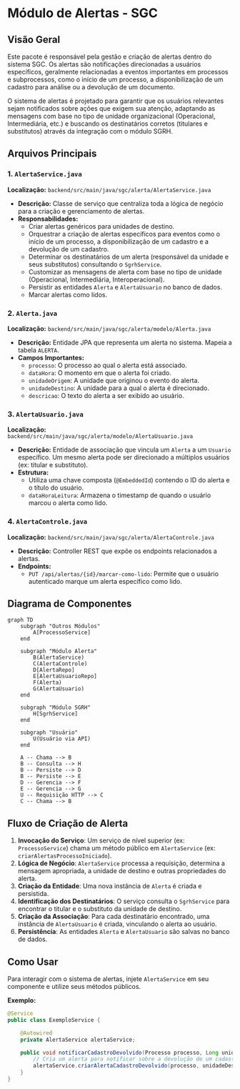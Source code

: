 # Módulo de Alertas - SGC

## Visão Geral
Este pacote é responsável pela gestão e criação de alertas dentro do sistema SGC. Os alertas são notificações direcionadas a usuários específicos, geralmente relacionadas a eventos importantes em processos e subprocessos, como o início de um processo, a disponibilização de um cadastro para análise ou a devolução de um documento.

O sistema de alertas é projetado para garantir que os usuários relevantes sejam notificados sobre ações que exigem sua atenção, adaptando as mensagens com base no tipo de unidade organizacional (Operacional, Intermediária, etc.) e buscando os destinatários corretos (titulares e substitutos) através da integração com o módulo SGRH.

## Arquivos Principais

### 1. `AlertaService.java`
**Localização:** `backend/src/main/java/sgc/alerta/AlertaService.java`
- **Descrição:** Classe de serviço que centraliza toda a lógica de negócio para a criação e gerenciamento de alertas.
- **Responsabilidades:**
  - Criar alertas genéricos para unidades de destino.
  - Orquestrar a criação de alertas específicos para eventos como o início de um processo, a disponibilização de um cadastro e a devolução de um cadastro.
  - Determinar os destinatários de um alerta (responsável da unidade e seus substitutos) consultando o `SgrhService`.
  - Customizar as mensagens de alerta com base no tipo de unidade (Operacional, Intermediária, Interoperacional).
  - Persistir as entidades `Alerta` e `AlertaUsuario` no banco de dados.
  - Marcar alertas como lidos.

### 2. `Alerta.java`
**Localização:** `backend/src/main/java/sgc/alerta/modelo/Alerta.java`
- **Descrição:** Entidade JPA que representa um alerta no sistema. Mapeia a tabela `ALERTA`.
- **Campos Importantes:**
  - `processo`: O processo ao qual o alerta está associado.
  - `dataHora`: O momento em que o alerta foi criado.
  - `unidadeOrigem`: A unidade que originou o evento do alerta.
  - `unidadeDestino`: A unidade para a qual o alerta é direcionado.
  - `descricao`: O texto do alerta a ser exibido ao usuário.

### 3. `AlertaUsuario.java`
**Localização:** `backend/src/main/java/sgc/alerta/modelo/AlertaUsuario.java`
- **Descrição:** Entidade de associação que vincula um `Alerta` a um `Usuario` específico. Um mesmo alerta pode ser direcionado a múltiplos usuários (ex: titular e substituto).
- **Estrutura:**
  - Utiliza uma chave composta (`@EmbeddedId`) contendo o ID do alerta e o título do usuário.
  - `dataHoraLeitura`: Armazena o timestamp de quando o usuário marcou o alerta como lido.

### 4. `AlertaControle.java`
**Localização:** `backend/src/main/java/sgc/alerta/AlertaControle.java`
- **Descrição:** Controller REST que expõe os endpoints relacionados a alertas.
- **Endpoints:**
  - `PUT /api/alertas/{id}/marcar-como-lido`: Permite que o usuário autenticado marque um alerta específico como lido.

## Diagrama de Componentes
```mermaid
graph TD
    subgraph "Outros Módulos"
        A[ProcessoService]
    end

    subgraph "Módulo Alerta"
        B(AlertaService)
        C(AlertaControle)
        D[AlertaRepo]
        E[AlertaUsuarioRepo]
        F(Alerta)
        G(AlertaUsuario)
    end

    subgraph "Módulo SGRH"
        H[SgrhService]
    end

    subgraph "Usuário"
        U(Usuário via API)
    end

    A -- Chama --> B
    B -- Consulta --> H
    B -- Persiste --> D
    B -- Persiste --> E
    D -- Gerencia --> F
    E -- Gerencia --> G
    U -- Requisição HTTP --> C
    C -- Chama --> B
```

## Fluxo de Criação de Alerta

1.  **Invocação do Serviço**: Um serviço de nível superior (ex: `ProcessoService`) chama um método público em `AlertaService` (ex: `criarAlertasProcessoIniciado`).
2.  **Lógica de Negócio**: `AlertaService` processa a requisição, determina a mensagem apropriada, a unidade de destino e outras propriedades do alerta.
3.  **Criação da Entidade**: Uma nova instância de `Alerta` é criada e persistida.
4.  **Identificação dos Destinatários**: O serviço consulta o `SgrhService` para encontrar o titular e o substituto da unidade de destino.
5.  **Criação da Associação**: Para cada destinatário encontrado, uma instância de `AlertaUsuario` é criada, vinculando o alerta ao usuário.
6.  **Persistência**: As entidades `Alerta` e `AlertaUsuario` são salvas no banco de dados.

## Como Usar

Para interagir com o sistema de alertas, injete `AlertaService` em seu componente e utilize seus métodos públicos.

**Exemplo:**
```java
@Service
public class ExemploService {

    @Autowired
    private AlertaService alertaService;

    public void notificarCadastroDevolvido(Processo processo, Long unidadeDestino, String motivo) {
        // Cria um alerta para notificar sobre a devolução de um cadastro
        alertaService.criarAlertaCadastroDevolvido(processo, unidadeDestino, motivo);
    }
}
```